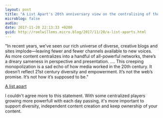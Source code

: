 ```yaml
---
layout: post
title: "A List Apart's 20th anniversary view on the centralising of the internet in to only a handful of all-powerful networks"
microblog: false
audio: 
date: 2017-11-20 22:13:33 +0200
guid: http://roelwillems.micro.blog/2017/11/20/a-list-aparts.html
---
```

"In recent years, we’ve seen our rich universe of diverse, creative blogs and sites implode—leaving fewer and fewer channels available to new voices. As more content centralizes into a handful of all-powerful networks, there’s a dreary sameness in perspective and presentation. .... This creeping monopolization is a sad echo of how media worked in the 20th century. It doesn’t reflect 21st century diversity and empowerment. It’s not the web’s promise. It’s not how it’s supposed to be." 

[A list apart](https://alistapart.com/article/new-a-list-apart-wants-you)

I couldn't agree more to this statement. With some centralized players growing more  powerfull with each day passing, it's more important to support diversity, independent content creation and keep ownership of your content. 
